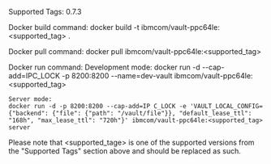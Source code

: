 Supported Tags:
	0.7.3
	
Docker build command: 
	docker build -t ibmcom/vault-ppc64le:<supported_tag> .

Docker pull command:
	docker pull ibmcom/vault-ppc64le:<supported_tag>

Docker run command: 
    Development mode:
	docker run -d --cap-add=IPC_LOCK -p 8200:8200 --name=dev-vault ibmcom/vault-ppc64le:<supported_tag>
	
	Server mode:
	docker run -d -p 8200:8200 --cap-add=IP C_LOCK -e 'VAULT_LOCAL_CONFIG={"backend": {"file": {"path": "/vault/file"}}, "default_lease_ttl": "168h", "max_lease_ttl": "720h"}' ibmcom/vault-ppc64le:<supported_tag> server
	
	
Please note that <supported_tage> is one of the supported versions from the "Supported Tags" section above and should be replaced as such.
